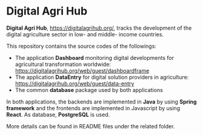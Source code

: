 # Digital Agri Hub 
**Digital Agri Hub**, https://digitalagrihub.org/, tracks the development of the digital agriculture sector in low- and middle- income countries.

This repository contains the source codes of the followings:
- The application **Dashboard** monitoring digital developments for agricultural transformation worldwide: https://digitalagrihub.org/web/guest/dashboardframe
- The application **DataEntry** for digital solution providers in agriculture: https://digitalagrihub.org/web/guest/data-entry
- The common **database** package used by both applications

In both applications, the backends are implemented in **Java** by using **Spring framework** and the frontends are implemented in Javascript by using **React**. As database, **PostgreSQL** is used.

More details can be found in README files under the related folder. 